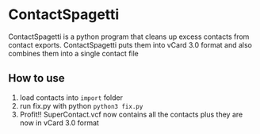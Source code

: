 # ContactSpagetti
ContactSpagetti is a python program that cleans up excess contacts from contact exports. ContactSpagetti puts them into vCard 3.0 format and also combines them into a single contact file


## How to use
1. load contacts into `import` folder
2. run fix.py with python `python3 fix.py`
3. Profit!! SuperContact.vcf now contains all the contacts plus they are now in vCard 3.0 format

